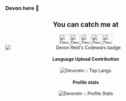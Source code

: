 ### Devon here 👋

<!--
**Devorein/Devorein** is a ✨ _special_ ✨ repository because its `README.md` (this file) appears on your GitHub profile.

Here are some ideas to get you started:

- 🔭 I’m currently working on ...
- 🌱 I’m currently learning ...
- 👯 I’m looking to collaborate on ...
- 🤔 I’m looking for help with ...
- 💬 Ask me about ...
- 📫 How to reach me: ...
- 😄 Pronouns: ...
- ⚡ Fun fact: ...
-->

<h2 align="center">You can catch me at</h2>

<p align="center">
  <a href="https://dev.to/devorein" style="display: inline;">
    <img src="https://d2fltix0v2e0sb.cloudfront.net/dev-badge.svg" alt="Devon Reid's DEV Profile" height="30" width="30">
  </a>

  <a href="https://stackoverflow.com/users/9745104/devorein?tab=profile">
    <img src="https://www.vectorlogo.zone/logos/stackoverflow/stackoverflow-icon.svg" alt="Devon Reid's Stack Overflow Profile" height="30" width="30">
  </a>

  <a href="https://stackshare.io/devorein">
    <img src="https://cdn.worldvectorlogo.com/logos/stackshare.svg" alt="Devon Reid's StackShare Profile" height="30" width="30">
  </a>
  
  <a href="https://www.codewars.com/users/Devorein">
    <img src="https://raw.githubusercontent.com/DiemenDesign/LibreICONS/37005f15f43d29af91a9132bc30c6a44f57935bc/svg/libre-brand-codewars.svg" alt="Devon Reid's Codewars Profile" height="30" width="30">
  </a>
  
  <a href="https://www.youtube.com/channel/UCVRH1lqDD2m9W8H3KmcY0ow">
    <img src="https://www.vectorlogo.zone/logos/youtube/youtube-icon.svg" alt="Devon Reid'sYouTube Channel" height="30" width="30">
  </a>
  
  <img src="https://www.codewars.com/users/Devorein/badges/large" alt="Devon Reid's Codewars badge" style="display: block">
</p>

<h4 align="center">Language Upload Contribution</h4>

<p align="center"><img src="https://github-readme-stats.vercel.app/api/top-langs/?username=Devorein&langs_count=10&theme=tokyonight&layout=compact" alt="Devorein :: Top Langs" /></p>

<h4 align="center">Profile stats</h4>

<p align="center"><img src="https://github-readme-stats.vercel.app/api?username=Devorein&show_icons=true&theme=dark" alt="Devorein :: Profile Stats" /></p>

